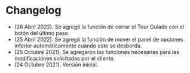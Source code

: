 # Changelog
* (26 Abril 2022). Se agregó la función de cerrar el Tour Guiado con el botón del último paso.  
* (25 Abril 2022). Se agregó la función de mover el panel de opciones inferior automáticamente cuando este se desborda.  
* (25 Octubre 2021). Se agregaron las funciones necesarias para las modificaciones solicitadas por el cliente.
* (24 Octubre 2021). Versión inicial.
